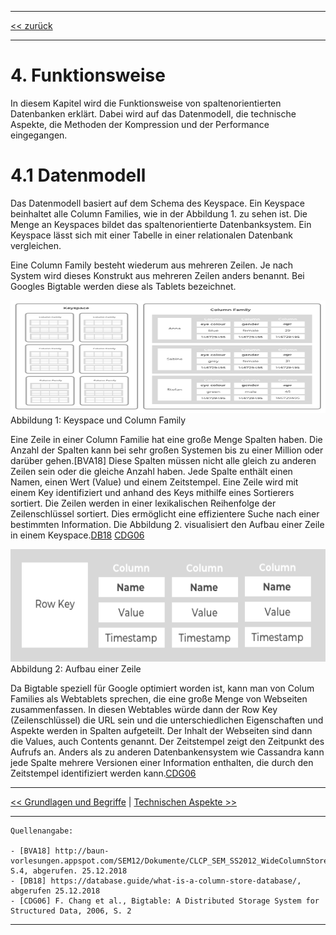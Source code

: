 ***

[<< zurück](02_toc.md)

***

# 4. Funktionsweise

In diesem Kapitel wird die Funktionsweise von spaltenorientierten Datenbanken erklärt. Dabei wird auf das Datenmodell, die technische Aspekte, die Methoden der Kompression und der Performance eingegangen.


# 4.1 Datenmodell

Das Datenmodell basiert auf dem Schema des Keyspace. Ein Keyspace beinhaltet alle Column Families, wie in der Abbildung 1. zu sehen ist. Die Menge an Keyspaces bildet das spaltenorientierte Datenbanksystem. Ein Keyspace lässt sich mit einer Tabelle in einer relationalen Datenbank vergleichen.

Eine Column Family besteht wiederum aus mehreren Zeilen. Je nach System wird dieses Konstrukt aus mehreren Zeilen anders benannt. Bei Googles Bigtable werden diese als Tablets bezeichnet. 


<img src="files/Keyspace_columnFamily_klein.png" alt="Keyspace und Column Family" style="width:570px;height:180px;">
Abbildung 1: Keyspace und Column Family    


Eine Zeile in einer Column Familie hat eine große Menge Spalten haben. Die Anzahl der Spalten kann bei sehr großen Systemen bis zu einer Million oder darüber gehen.[BVA18]  Diese Spalten müssen nicht alle gleich zu anderen Zeilen sein oder die gleiche Anzahl haben. Jede Spalte enthält einen Namen, einen Wert (Value) und einem Zeitstempel. Eine Zeile wird mit einem Key identifiziert und anhand des Keys mithilfe eines Sortierers sortiert. Die Zeilen werden in einer lexikalischen Reihenfolge der Zeilenschlüssel sortiert. Dies ermöglicht eine effizientere Suche nach einer bestimmten Information. Die Abbildung 2. visualisiert den Aufbau einer Zeile in einem Keyspace.[DB18](references.md) [CDG06](references.md)

<img src="files/Zeile_row.png" alt="Aufbau einer Zeile" style="width:570px;height:180px;">
Abbildung 2: Aufbau einer Zeile   

Da Bigtable speziell für Google optimiert worden ist, kann man von Colum Families als Webtablets sprechen, die eine große Menge von Webseiten zusammenfassen. In diesen Webtables würde dann der Row Key (Zeilenschlüssel) die URL sein und die unterschiedlichen Eigenschaften und Aspekte werden in Spalten aufgeteilt. Der Inhalt der Webseiten sind dann die Values, auch Contents genannt. Der Zeitstempel zeigt den Zeitpunkt des Aufrufs an. Anders als zu anderen Datenbankensystem wie Cassandra kann jede Spalte mehrere Versionen einer Information enthalten, die durch den Zeitstempel identifiziert werden kann.[CDG06](references.md)


***

[<< Grundlagen und Begriffe](05_basics.md) | [Technischen Aspekte >>](06-2_technical_aspects.md)

***

```
Quellenangabe:

- [BVA18] http://baun-vorlesungen.appspot.com/SEM12/Dokumente/CLCP_SEM_SS2012_WideColumnStores_Ausarbeitung.pdf, S.4, abgerufen. 25.12.2018
- [DB18] https://database.guide/what-is-a-column-store-database/, abgerufen 25.12.2018
- [CDG06] F. Chang et al., Bigtable: A Distributed Storage System for Structured Data, 2006, S. 2

```
***